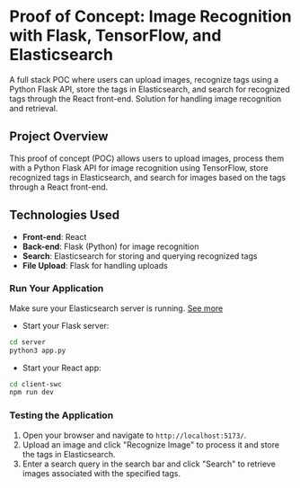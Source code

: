# Proof of Concept: Image Recognition with Flask, TensorFlow, and Elasticsearch

A full stack POC where users can upload images, recognize tags using a Python Flask API, store the tags in Elasticsearch, and search for recognized tags through the React front-end. Solution for handling image recognition and retrieval.

## Project Overview

This proof of concept (POC) allows users to upload images, process them with a Python Flask API for image recognition using TensorFlow, store recognized tags in Elasticsearch, and search for images based on the tags through a React front-end.

## Technologies Used

- **Front-end**: React
- **Back-end**: Flask (Python) for image recognition
- **Search**: Elasticsearch for storing and querying recognized tags
- **File Upload**: Flask for handling uploads

### Run Your Application

Make sure your Elasticsearch server is running. [See more](https://www.elastic.co/guide/en/elasticsearch/reference/current/run-elasticsearch-locally.html)

- Start your Flask server:

```bash
cd server
python3 app.py
```

- Start your React app:

```bash
cd client-swc
npm run dev
```

### Testing the Application

1. Open your browser and navigate to `http://localhost:5173/`.
2. Upload an image and click "Recognize Image" to process it and store the tags in Elasticsearch.
3. Enter a search query in the search bar and click "Search" to retrieve images associated with the specified tags.
